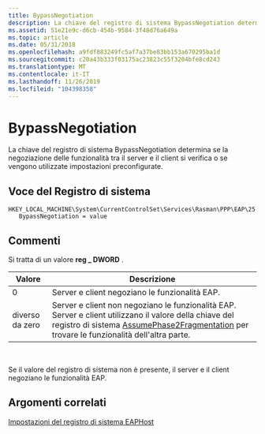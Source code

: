 ```yaml
---
title: BypassNegotiation
description: La chiave del registro di sistema BypassNegotiation determina se la negoziazione delle funzionalità tra il server e il client si verifica o se vengono utilizzate impostazioni preconfigurate.
ms.assetid: 51e21e9c-d6cb-454b-9584-3f48d76a649a
ms.topic: article
ms.date: 05/31/2018
ms.openlocfilehash: a9fdf883249fc5af7a37be83bb153a670295ba1d
ms.sourcegitcommit: c20a43b333f03175ac23823c55f3204bfe8cd243
ms.translationtype: MT
ms.contentlocale: it-IT
ms.lasthandoff: 11/26/2019
ms.locfileid: "104398358"
---
```

# <a name="bypassnegotiation"></a>BypassNegotiation

La chiave del registro di sistema BypassNegotiation determina se la negoziazione delle funzionalità tra il server e il client si verifica o se vengono utilizzate impostazioni preconfigurate.

## <a name="registry-entry"></a>Voce del Registro di sistema

```
HKEY_LOCAL_MACHINE\System\CurrentControlSet\Services\Rasman\PPP\EAP\25
   BypassNegotiation = value
```

## <a name="remarks"></a>Commenti

Si tratta di un valore **reg \_ DWORD** .



| Valore   | Descrizione                                                                                                                                                                                          |
|---------|------------------------------------------------------------------------------------------------------------------------------------------------------------------------------------------------------|
| 0       | Server e client negoziano le funzionalità EAP.                                                                                                                                                        |
| diverso da zero | Server e client non negoziano le funzionalità EAP. Server e client utilizzano il valore della chiave del registro di sistema [AssumePhase2Fragmentation](assumephase2fragmentation.md) per trovare le funzionalità dell'altra parte. |



 

Se il valore del registro di sistema non è presente, il server e il client negoziano le funzionalità EAP.

## <a name="related-topics"></a>Argomenti correlati

<dl> <dt>

[Impostazioni del registro di sistema EAPHost](eaphost-registry-settings.md)
</dt> </dl>

 

 




